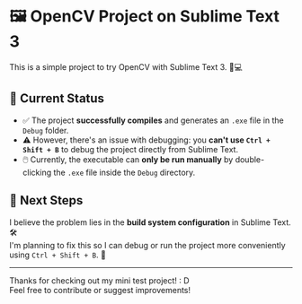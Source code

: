 # 🖼️ OpenCV Project on Sublime Text 3

This is a simple project to try OpenCV with Sublime Text 3. 🧪💻

## 🚧 Current Status

- ✅ The project **successfully compiles** and generates an `.exe` file in the `Debug` folder.
- ⚠️ However, there's an issue with debugging: you **can't use `Ctrl + Shift + B`** to debug the project directly from Sublime Text.
- 🖱️ Currently, the executable can **only be run manually** by double-clicking the `.exe` file inside the `Debug` directory.

## 🔧 Next Steps

I believe the problem lies in the **build system configuration** in Sublime Text. 🛠️  
I'm planning to fix this so I can debug or run the project more conveniently using `Ctrl + Shift + B`. 🚀

---

Thanks for checking out my mini test project! : D  
Feel free to contribute or suggest improvements! 
